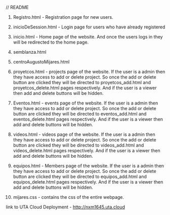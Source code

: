 // README

1) Registro.html - Registration page for new users.
2) inicioDeSession.html - Login page for users who have already registered
3) inicio.html - Home page of the website. And once the users logs in they will be redirected to the home page.
4) semblanza.html
5) centroAugustoMijares.html
6) proyetcos.html - projects page of the website. 
                    If the user is a admin then they have access to add or delete project. So once the add or delete button are 
                    clicked they will be directed to proyetcos_add.html and proyetcos_delete.html pages respectively.
                    And if the user is a viewer then add and delete buttons will be hidden.
7) Eventos.html -   events page of the website. 
                    If the user is a admin then they have access to add or delete project. So once the add or delete button are 
                    clicked they will be directed to eventos_add.html and eventos_delete.html pages respectively.
                    And if the user is a viewer then add and delete buttons will be hidden.
8) videos.html -    videos page of the website. 
                    If the user is a admin then they have access to add or delete project. So once the add or delete button are 
                    clicked they will be directed to videos_add.html and videos_delete.html pages respectively.
                    And if the user is a viewer then add and delete buttons will be hidden.
9) equipos.html -   Members page of the website. 
                    If the user is a admin then they have access to add or delete project. So once the add or delete button are 
                    clicked they will be directed to equipos_add.html and equipos_delete.html pages respectively.
                    And if the user is a viewer then add and delete buttons will be hidden.

10) mijares.css - contains the css of the entire webpage.

link to UTA Cloud Deployment - http://nxm1645.uta.cloud






